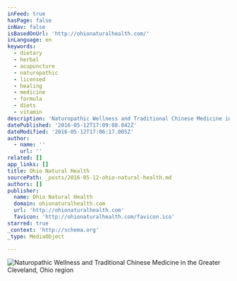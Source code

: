 ```yaml
---
inFeed: true
hasPage: false
inNav: false
isBasedOnUrl: 'http://ohionaturalhealth.com/'
inLanguage: en
keywords:
  - dietary
  - herbal
  - acupuncture
  - naturopathic
  - licensed
  - healing
  - medicine
  - formula
  - diets
  - vitamin
description: 'Naturopathic Wellness and Traditional Chinese Medicine in the Greater Cleveland, Ohio region'
datePublished: '2016-05-12T17:09:08.842Z'
dateModified: '2016-05-12T17:06:17.005Z'
author:
  - name: ''
    url: ''
related: []
app_links: []
title: Ohio Natural Health
sourcePath: _posts/2016-05-12-ohio-natural-health.md
authors: []
publisher:
  name: Ohio Natural Health
  domain: ohionaturalhealth.com
  url: 'http://ohionaturalhealth.com'
  favicon: 'http://ohionaturalhealth.com/favicon.ico'
starred: true
_context: 'http://schema.org'
_type: MediaObject

---
```

![Naturopathic Wellness and Traditional Chinese Medicine in the Greater Cleveland, Ohio region](https://the-grid-user-content.s3-us-west-2.amazonaws.com/8f0e3f3f-6987-44b9-8ab7-a197da2626ff.jpg)